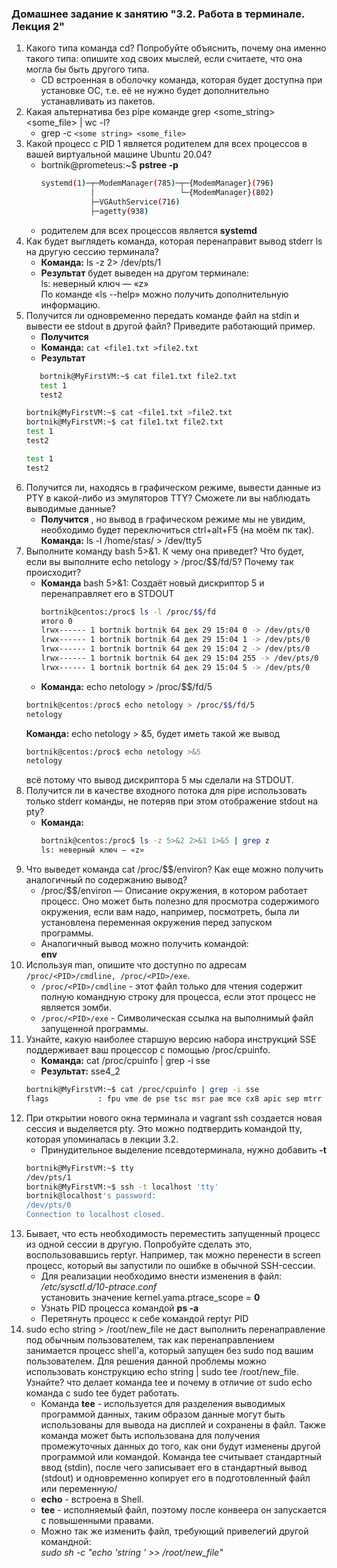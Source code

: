 ### Домашнее задание к занятию "3.2. Работа в терминале. Лекция 2"
1. Какого типа команда cd? Попробуйте объяснить, почему она именно такого типа: опишите ход своих мыслей, если считаете, что она могла бы быть другого типа.
    * CD встроенная в оболочку команда, которая будет доступна при установке ОС, т.е. её не нужно будет дополнительно устанавливать из пакетов. 
1. Какая альтернатива без pipe команде grep <some_string> <some_file> | wc -l?
    * grep -c ```<some string> <some_file>```
1. Какой процесс с PID 1 является родителем для всех процессов в вашей виртуальной машине Ubuntu 20.04?
    * bortnik@prometeus:~$ **pstree -p**
      ```bash
      systemd(1)─┬─ModemManager(785)─┬─{ModemManager}(796)
                 │                   └─{ModemManager}(802)
                 ├─VGAuthService(716)
                 ├─agetty(938) 
      ```
    * родителем для всех процессов является **systemd**
1. Как будет выглядеть команда, которая перенаправит вывод stderr ls на другую сессию терминала?
    * **Команда:** ls -z 2> /dev/pts/1
    * **Результат** будет выведен на другом терминале:  
      ls: неверный ключ — «z»  
      По команде «ls --help» можно получить дополнительную информацию.
1. Получится ли одновременно передать команде файл на stdin и вывести ее stdout в другой файл? Приведите работающий пример.  
     * **Получится**
     * **Команда:** ```cat <file1.txt >file2.txt```
     * **Результат**
     ```bash
        bortnik@MyFirstVM:~$ cat file1.txt file2.txt
        test 1
        test2 
     ```
     ```bash
     bortnik@MyFirstVM:~$ cat <file1.txt >file2.txt
     bortnik@MyFirstVM:~$ cat file1.txt file2.txt
     test 1
     test2
     
     test 1
     test2
     ```
1. Получится ли, находясь в графическом режиме, вывести данные из PTY в какой-либо из эмуляторов TTY? Сможете ли вы наблюдать выводимые данные?
    * **Получится** , но вывод в графическом режиме мы не увидим, необходимо будет переключиться ctrl+alt+F5 (на моём пк так).
    **Команда:**  ls -l /home/stas/ > /dev/tty5
1. Выполните команду bash 5>&1. К чему она приведет? Что будет, если вы выполните echo netology > /proc/$$/fd/5? Почему так происходит?
    * **Команда** bash 5>&1:
      Создаёт новый дискриптор 5 и перенаправляет его в STDOUT  
      ```bash
      bortnik@centos:/proc$ ls -l /proc/$$/fd
      итого 0
      lrwx------ 1 bortnik bortnik 64 дек 29 15:04 0 -> /dev/pts/0
      lrwx------ 1 bortnik bortnik 64 дек 29 15:04 1 -> /dev/pts/0
      lrwx------ 1 bortnik bortnik 64 дек 29 15:04 2 -> /dev/pts/0
      lrwx------ 1 bortnik bortnik 64 дек 29 15:04 255 -> /dev/pts/0
      lrwx------ 1 bortnik bortnik 64 дек 29 15:04 5 -> /dev/pts/0
      ``` 
     * **Команда:** echo netology > /proc/$$/fd/5
      ```bash
      bortnik@centos:/proc$ echo netology > /proc/$$/fd/5
      netology
      ```
      **Команда:** echo netology > &5, будет иметь такой же вывод
      ```bash
      bortnik@centos:/proc$ echo netology >&5
      netology
      ```
      всё потому что вывод дискриптора 5 мы сделали на STDOUT.
1. Получится ли в качестве входного потока для pipe использовать только stderr команды, не потеряв при этом отображение stdout на pty?
     * **Команда:** 
       ```bash
       bortnik@centos:/proc$ ls -z 5>&2 2>&1 1>&5 | grep z
       ls: неверный ключ — «z»
       ```
1. Что выведет команда cat /proc/$$/environ? Как еще можно получить аналогичный по содержанию вывод?
     * /proc/$$/environ — Описание окружения, в котором работает процесс. Оно может быть полезно для просмотра 
       содержимого окружения, если вам надо, например, посмотреть, была ли установлена переменная окружения перед запуском программы. 
     * Аналогичный вывод можно получить командой:  
       **env**
1. Используя man, опишите что доступно по адресам ```/proc/<PID>/cmdline, /proc/<PID>/exe```.
    * ```/proc/<PID>/cmdline``` - этот файл только для чтения содержит полную командную строку для процесса, если этот процесс не является зомби.
    * ```/proc/<PID>/exe``` - Символическая ссылка на выполнимый файл запущенной программы.
1. Узнайте, какую наиболее старшую версию набора инструкций SSE поддерживает ваш процессор с помощью /proc/cpuinfo. 
    * **Команда:** cat /proc/cpuinfo | grep -i sse    
    * **Результат:** sse4_2
    ```bash
    bortnik@MyFirstVM:~$ cat /proc/cpuinfo | grep -i sse
    flags           : fpu vme de pse tsc msr pae mce cx8 apic sep mtrr pge mca cmov pat pse36 clflush mmx fxsr sse sse2 ht syscall nx rdtscp lm constant_tsc rep_good nopl xtopology nonstop_tsc cpuid tsc_known_freq pni pclmulqdq ssse3 cx16 pcid sse4_1 sse4_2 x2apic movbe popcnt aes xsave avx rdrand hypervisor lahf_lm abm 3dnowprefetch invpcid_single fsgsbase bmi1 avx2 bmi2 invpcid rdseed clflushopt md_clear flush_l1d arch_capabilities
    ```
1. При открытии нового окна терминала и vagrant ssh создается новая сессия и выделяется pty.
Это можно подтвердить командой tty, которая упоминалась в лекции 3.2.
    * Принудительное выделение псевдотерминала, нужно добавить **-t** 
    ```bash
    bortnik@MyFirstVM:~$ tty
    /dev/pts/1
    bortnik@MyFirstVM:~$ ssh -t localhost 'tty'
    bortnik@localhost's password:
    /dev/pts/0
    Connection to localhost closed.
    ```
1. Бывает, что есть необходимость переместить запущенный процесс из одной сессии в другую. Попробуйте сделать это, воспользовавшись reptyr. Например, так можно перенести в screen процесс, который вы запустили по ошибке в обычной SSH-сессии.
    * Для реализации необходимо внести изменения в файл:   */etc/sysctl.d/10-ptrace.conf*     
    установить значение 
    kernel.yama.ptrace_scope = **0**
    * Узнать PID процесса командой **ps -a** 
    * Перетянуть процесс к себе командой 
    reptyr PID
1. sudo echo string > /root/new_file не даст выполнить перенаправление под обычным пользователем, так как перенаправлением занимается процесс shell'а, который запущен без sudo под вашим пользователем. Для решения данной проблемы можно использовать конструкцию echo string | sudo tee /root/new_file. Узнайте? что делает команда tee и почему в отличие от sudo echo команда с sudo tee будет работать.
    * Команда **tee** - используется для разделения выводимых программой данных, таким образом данные могут быть использованы для вывода на дисплей и сохранены в файл. Также команда может быть использована для получения промежуточных данных до того, как они будут изменены другой программой или командой. Команда tee считывает стандартный ввод (stdin), после чего записывает его в стандартный вывод (stdout) и одновременно копирует его в подготовленный файл или переменную/
    * **echo** - встроена в Shell.
    * **tee** - исполняемый файл, поэтому после конвеера он запускается с повышенными правами. 
    * Можно так же изменить файл, требующий привелегий другой командной:  
    *sudo sh -c "echo 'string ' >> /root/new_file"*